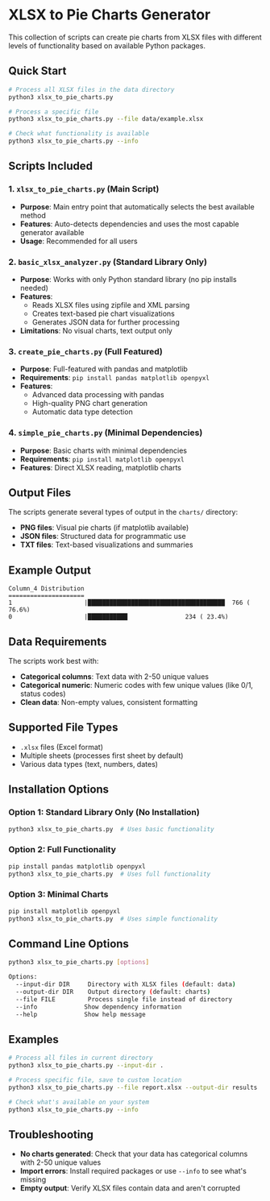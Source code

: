 # XLSX to Pie Charts Generator

This collection of scripts can create pie charts from XLSX files with different levels of functionality based on available Python packages.

## Quick Start

```bash
# Process all XLSX files in the data directory
python3 xlsx_to_pie_charts.py

# Process a specific file
python3 xlsx_to_pie_charts.py --file data/example.xlsx

# Check what functionality is available
python3 xlsx_to_pie_charts.py --info
```

## Scripts Included

### 1. `xlsx_to_pie_charts.py` (Main Script)
- **Purpose**: Main entry point that automatically selects the best available method
- **Features**: Auto-detects dependencies and uses the most capable generator available
- **Usage**: Recommended for all users

### 2. `basic_xlsx_analyzer.py` (Standard Library Only)
- **Purpose**: Works with only Python standard library (no pip installs needed)
- **Features**: 
  - Reads XLSX files using zipfile and XML parsing
  - Creates text-based pie chart visualizations
  - Generates JSON data for further processing
- **Limitations**: No visual charts, text output only

### 3. `create_pie_charts.py` (Full Featured)
- **Purpose**: Full-featured with pandas and matplotlib
- **Requirements**: `pip install pandas matplotlib openpyxl`
- **Features**: 
  - Advanced data processing with pandas
  - High-quality PNG chart generation
  - Automatic data type detection

### 4. `simple_pie_charts.py` (Minimal Dependencies)
- **Purpose**: Basic charts with minimal dependencies
- **Requirements**: `pip install matplotlib openpyxl`
- **Features**: Direct XLSX reading, matplotlib charts

## Output Files

The scripts generate several types of output in the `charts/` directory:

- **PNG files**: Visual pie charts (if matplotlib available)
- **JSON files**: Structured data for programmatic use
- **TXT files**: Text-based visualizations and summaries

## Example Output

```
Column_4 Distribution
=====================
1                    |██████████████████████████████████████  766 ( 76.6%)
0                    |███████████                234 ( 23.4%)
```

## Data Requirements

The scripts work best with:
- **Categorical columns**: Text data with 2-50 unique values
- **Categorical numeric**: Numeric codes with few unique values (like 0/1, status codes)
- **Clean data**: Non-empty values, consistent formatting

## Supported File Types

- `.xlsx` files (Excel format)
- Multiple sheets (processes first sheet by default)
- Various data types (text, numbers, dates)

## Installation Options

### Option 1: Standard Library Only (No Installation)
```bash
python3 xlsx_to_pie_charts.py  # Uses basic functionality
```

### Option 2: Full Functionality
```bash
pip install pandas matplotlib openpyxl
python3 xlsx_to_pie_charts.py  # Uses full functionality
```

### Option 3: Minimal Charts
```bash
pip install matplotlib openpyxl
python3 xlsx_to_pie_charts.py  # Uses simple functionality
```

## Command Line Options

```bash
python3 xlsx_to_pie_charts.py [options]

Options:
  --input-dir DIR     Directory with XLSX files (default: data)
  --output-dir DIR    Output directory (default: charts)
  --file FILE         Process single file instead of directory
  --info             Show dependency information
  --help             Show help message
```

## Examples

```bash
# Process all files in current directory
python3 xlsx_to_pie_charts.py --input-dir .

# Process specific file, save to custom location
python3 xlsx_to_pie_charts.py --file report.xlsx --output-dir results

# Check what's available on your system
python3 xlsx_to_pie_charts.py --info
```

## Troubleshooting

- **No charts generated**: Check that your data has categorical columns with 2-50 unique values
- **Import errors**: Install required packages or use `--info` to see what's missing
- **Empty output**: Verify XLSX files contain data and aren't corrupted